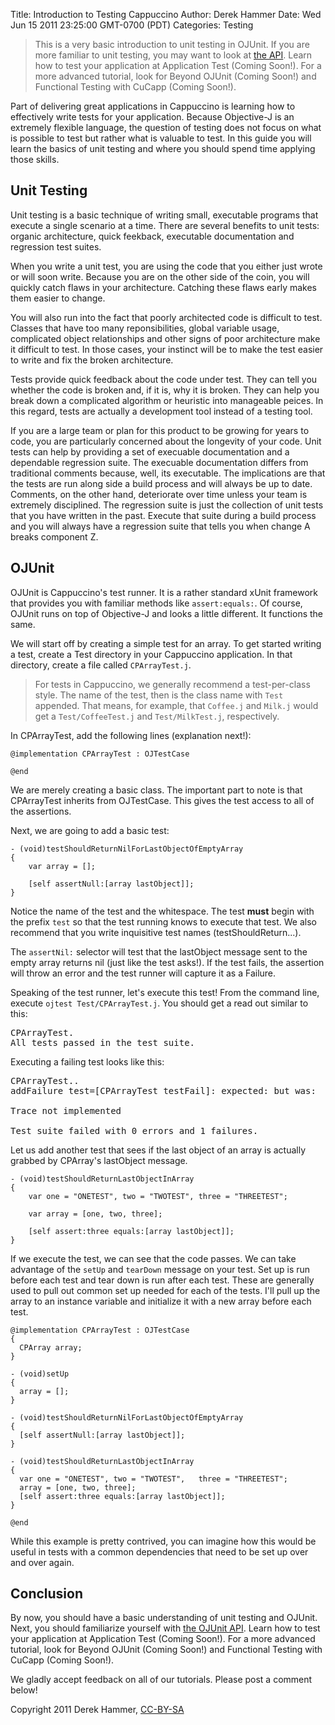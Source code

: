 Title: Introduction to Testing Cappuccino
Author: Derek Hammer
Date: Wed Jun 15 2011 23:25:00 GMT-0700 (PDT)
Categories: Testing

> This is a very basic introduction to unit testing in OJUnit. If you are more familiar to unit testing, you may want to look at [the API](http://280north.github.com/OJTest/docs). Learn how to test your application at Application Test (Coming Soon!). For a more advanced tutorial, look for Beyond OJUnit (Coming Soon!) and Functional Testing with CuCapp (Coming Soon!).

Part of delivering great applications in Cappuccino is learning how to effectively write tests for your application. Because Objective-J is an extremely flexible language, the question of testing does not focus on what is possible to test but rather what is valuable to test. In this guide you will learn the basics of unit testing and where you should spend time applying those skills.

## Unit Testing
Unit testing is a basic technique of writing small, executable programs that execute a single scenario at a time. There are several benefits to unit tests: organic architecture, quick feekback, executable documentation and regression test suites.

When you write a unit test, you are using the code that you either just wrote or will soon write. Because you are on the other side of the coin, you will quickly catch flaws in your architecture. Catching these flaws early makes them easier to change.

You will also run into the fact that poorly architected code is difficult to test. Classes that have too many reponsibilities, global variable usage, complicated object relationships and other signs of poor architecture make it difficult to test. In those cases, your instinct will be to make the test easier to write and fix the broken architecture.

Tests provide quick feedback about the code under test. They can tell you whether the code is broken and, if it is, why it is broken. They can help you break down a complicated algorithm or heuristic into manageable peices. In this regard, tests are actually a development tool instead of a testing tool.

If you are a large team or plan for this product to be growing for years to code, you are particularly concerned about the longevity of your code. Unit tests can help by providing a set of execuable documentation and a dependable regression suite. The execuable documentation differs from traditional comments because, well, its executable. The implications are that the tests are run along side a build process and will always be up to date. Comments, on the other hand, deteriorate over time unless your team is extremely disciplined. The regression suite is just the collection of unit tests that you have written in the past. Execute that suite during a build process and you will always have a regression suite that tells you when change A breaks component Z.

## OJUnit

OJUnit is Cappuccino's test runner. It is a rather standard xUnit framework that provides you with familiar methods like <code>assert:equals:</code>. Of course, OJUnit runs on top of Objective-J and looks a little different. It functions the same.

We will start off by creating a simple test for an array. To get started writing a test, create a Test directory in your Cappuccino application. In that directory, create a file called <code>CPArrayTest.j</code>.

> For tests in Cappuccino, we generally recommend a test-per-class style. The name of the test, then is the class name with <code>Test</code> appended. That means, for example, that <code>Coffee.j</code> and <code>Milk.j</code> would get a <code>Test/CoffeeTest.j</code> and <code>Test/MilkTest.j</code>, respectively.

In CPArrayTest, add the following lines (explanation next!):


    @implementation CPArrayTest : OJTestCase

    @end


We are merely creating a basic class. The important part to note is that CPArrayTest inherits from OJTestCase. This gives the test access to all of the assertions.

Next, we are going to add a basic test:


    - (void)testShouldReturnNilForLastObjectOfEmptyArray
    {
    	var array = [];

    	[self assertNull:[array lastObject]];
    }


Notice the name of the test and the whitespace. The test **must** begin with the prefix <code>test</code> so that the test running knows to execute that test. We also recommend that you write inquisitive test names (testShouldReturn...).

The <code>assertNil:</code> selector will test that the lastObject message sent to the empty array returns nil (just like the test asks!). If the test fails, the assertion will throw an error and the test runner will capture it as a Failure.

Speaking of the test runner, let's execute this test! From the command line, execute <code>ojtest Test/CPArrayTest.j</code>. You should get a read out similar to this:

<pre>
CPArrayTest.
All tests passed in the test suite.
</pre>

Executing a failing test looks like this:

<pre>
CPArrayTest..
addFailure test=[CPArrayTest testFail]: expected:<Cappuccino> but was:<Cocoa>

Trace not implemented

Test suite failed with 0 errors and 1 failures.
</pre>

Let us add another test that sees if the last object of an array is actually grabbed by CPArray's lastObject message.


    - (void)testShouldReturnLastObjectInArray
    {
    	var one = "ONETEST", two = "TWOTEST", three = "THREETEST";

    	var array = [one, two, three];

    	[self assert:three equals:[array lastObject]];
    }


If we execute the test, we can see that the code passes. We can take advantage of the <code>setUp</code> and <code>tearDown</code> message on your test. Set up is run before each test and tear down is run after each test. These are generally used to pull out common set up needed for each of the tests. I'll pull up the array to an instance variable and initialize it with a new array before each test.


    @implementation CPArrayTest : OJTestCase
    {
      CPArray array;
    }

    - (void)setUp
    {
      array = [];
    }

    - (void)testShouldReturnNilForLastObjectOfEmptyArray
    { 
      [self assertNull:[array lastObject]];
    } 

    - (void)testShouldReturnLastObjectInArray
    { 
      var one = "ONETEST", two = "TWOTEST",   three = "THREETEST";
      array = [one, two, three];
      [self assert:three equals:[array lastObject]];
    }

    @end


While this example is pretty contrived, you can imagine how this would be useful in tests with a common dependencies that need to be set up over and over again.

## Conclusion

By now, you should have a basic understanding of unit testing and OJUnit. Next, you should familiarize yourself with [the OJUnit API](http://280north.github.com/OJTest/docs). Learn how to test your application at Application Test (Coming Soon!). For a more advanced tutorial, look for Beyond OJUnit (Coming Soon!) and Functional Testing with CuCapp (Coming Soon!).

We gladly accept feedback on all of our tutorials. Please post a comment below!

Copyright 2011 Derek Hammer, [CC-BY-SA](http://creativecommons.org/licenses/by-sa/3.0/)